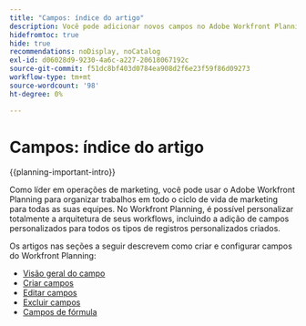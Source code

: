 ```yaml
---
title: "Campos: índice do artigo"
description: Você pode adicionar novos campos no Adobe Workfront Planning que reflitam o ciclo de vida de sua organização. Os campos são atributos de tipos de registro.
hidefromtoc: true
hide: true
recommendations: noDisplay, noCatalog
exl-id: d06028d9-9230-4a6c-a227-20618067192c
source-git-commit: f51dc8bf403d0784ea908d2f6e23f59f86d09273
workflow-type: tm+mt
source-wordcount: '98'
ht-degree: 0%

---
```


# Campos: índice do artigo

<!--
title: Fields: article index
description: You can add new fields in Adobe Workfront Planning that reflect your organization's lifecycle. Fields are attributes of record types. 
hidefromtoc: yes
author: Alina
feature: Work Management (***************WE NEED A NEW ONE HERE***********)
role: User, Admin
hide: yes
-->

<!--update the metadata with real information when making this available in TOC and in the left nav-->

{{planning-important-intro}}

Como líder em operações de marketing, você pode usar o Adobe Workfront Planning para organizar trabalhos em todo o ciclo de vida de marketing para todas as suas equipes. No Workfront Planning, é possível personalizar totalmente a arquitetura de seus workflows, incluindo a adição de campos personalizados para todos os tipos de registros personalizados criados.

Os artigos nas seções a seguir descrevem como criar e configurar campos do Workfront Planning:

* [Visão geral do campo](/help/quicksilver/planning/fields/fields-overview.md)
* [Criar campos](/help/quicksilver/planning/fields/create-fields.md)
* [Editar campos](/help/quicksilver/planning/fields/edit-fields.md)
* [Excluir campos](/help/quicksilver/planning/fields/delete-fields.md)
* [Campos de fórmula](/help/quicksilver/planning/fields/formula-fields.md)

